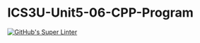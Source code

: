 # ICS3U-Unit5-06-CPP-Program

[![GitHub's Super Linter](https://github.com/Igor-Zhelezniak-1/ICS3U-Unit5-06-CPP-Program/workflows/GitHub's%20Super%20Linter/badge.svg)](https://github.com/Igor-Zhelezniak-1/ICS3U-Unit5-06-CPP-Program/actions)
